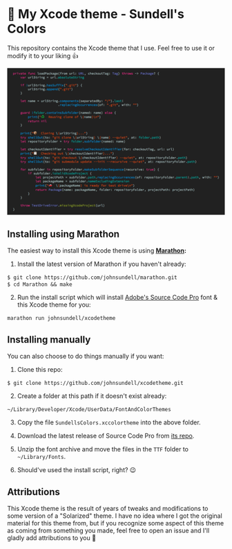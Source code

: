 # 🎨 My Xcode theme - Sundell's Colors

This repository contains the Xcode theme that I use. Feel free to use it or modify it to your liking 👍

![](Preview.png)

## Installing using Marathon

The easiest way to install this Xcode theme is using **[Marathon](https://github.com/johnsundell/marathon):**

1. Install the latest version of Marathon if you haven't already:
```
$ git clone https://github.com/johnsundell/marathon.git
$ cd Marathon && make
```

2. Run the install script which will install [Adobe's Source Code Pro](https://github.com/adobe-fonts/source-code-pro) font & this Xcode theme for you:
```
marathon run johnsundell/xcodetheme
```

## Installing manually

You can also choose to do things manually if you want:

1. Clone this repo:
```
$ git clone https://github.com/johnsundell/xcodetheme.git
```

2. Create a folder at this path if it doesn't exist already:
```
~/Library/Developer/Xcode/UserData/FontAndColorThemes
```

3. Copy the file `SundellsColors.xccolortheme` into the above folder.

4. Download the latest release of Source Code Pro from [its repo](https://github.com/adobe-fonts/source-code-pro).

5. Unzip the font archive and move the files in the `TTF` folder to `~/Library/Fonts`.

6. Should've used the install script, right? 😉

## Attributions

This Xcode theme is the result of years of tweaks and modifications to some version of a "Solarized" theme. I have no idea where I got the
original material for this theme from, but if you recognize some aspect of this theme as coming from something you made, feel free to open
an issue and I'll gladly add attributions to you 🙂
